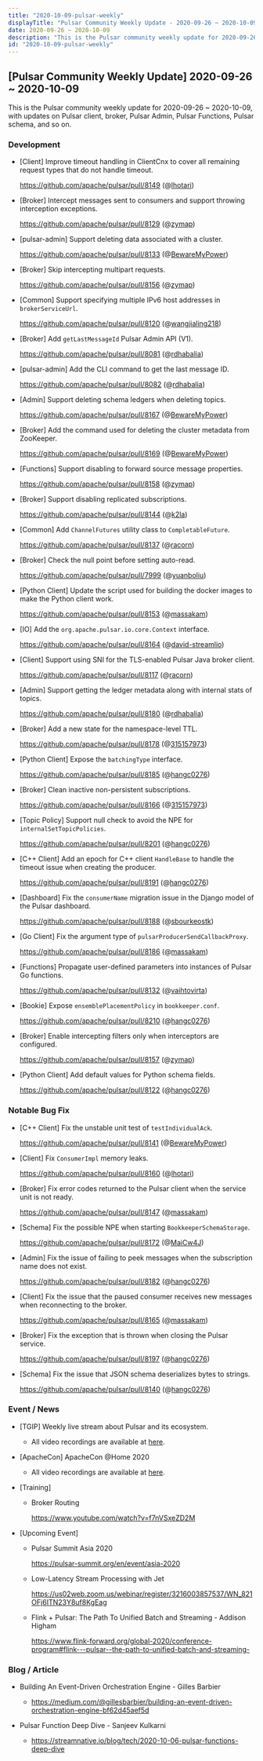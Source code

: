 ```yaml
---
title: "2020-10-09-pulsar-weekly"
displayTitle: "Pulsar Community Weekly Update - 2020-09-26 ~ 2020-10-09"
date: 2020-09-26 ~ 2020-10-09
description: "This is the Pulsar community weekly update for 2020-09-26 ~ 2020-10-09, with updates on Pulsar client, broker, Pulsar Admin, Pulsar Functions, Pulsar schema, and so on."
id: "2020-10-09-pulsar-weekly"
---
```


## [Pulsar Community Weekly Update] 2020-09-26 ~ 2020-10-09

This is the Pulsar community weekly update for 2020-09-26 ~ 2020-10-09, with updates on Pulsar client, broker, Pulsar Admin, Pulsar Functions, Pulsar schema, and so on.

### Development

- [Client] Improve timeout handling in ClientCnx to cover all remaining request types that do not handle timeout.

    https://github.com/apache/pulsar/pull/8149 (@[lhotari](https://github.com/lhotari))

- [Broker] Intercept messages sent to consumers and support throwing interception exceptions.

    https://github.com/apache/pulsar/pull/8129 (@[zymap](https://github.com/zymap))

- [pulsar-admin] Support deleting data associated with a cluster.

    https://github.com/apache/pulsar/pull/8133 (@[BewareMyPower](https://github.com/BewareMyPower))

- [Broker] Skip intercepting multipart requests.

    https://github.com/apache/pulsar/pull/8156 (@[zymap](https://github.com/zymap))

- [Common] Support specifying multiple IPv6 host addresses in `brokerServiceUrl`.

    https://github.com/apache/pulsar/pull/8120 (@[wangjialing218](https://github.com/wangjialing218))

- [Broker] Add `getLastMessageId` Pulsar Admin API (V1).

    https://github.com/apache/pulsar/pull/8081 (@[rdhabalia](https://github.com/rdhabalia))

- [pulsar-admin] Add the CLI command to get the last message ID.

    https://github.com/apache/pulsar/pull/8082 (@[rdhabalia](https://github.com/rdhabalia))

- [Admin] Support deleting schema ledgers when deleting topics.

    https://github.com/apache/pulsar/pull/8167 (@[BewareMyPower](https://github.com/BewareMyPower))

- [Broker] Add the command used for deleting the cluster metadata from ZooKeeper.

    https://github.com/apache/pulsar/pull/8169 (@[BewareMyPower](https://github.com/BewareMyPower))

- [Functions] Support disabling to forward source message properties.

    https://github.com/apache/pulsar/pull/8158 (@[zymap](https://github.com/zymap))

- [Broker] Support disabling replicated subscriptions.

    https://github.com/apache/pulsar/pull/8144 (@[k2la](https://github.com/k2la))

- [Common] Add `ChannelFutures` utility class to `CompletableFuture`.

    https://github.com/apache/pulsar/pull/8137 (@[racorn](https://github.com/racorn))

- [Broker] Check the null point before setting auto-read.

    https://github.com/apache/pulsar/pull/7999 (@[yuanboliu](https://github.com/yuanboliu))

- [Python Client] Update the script used for building the docker images to make the Python client work.

    https://github.com/apache/pulsar/pull/8153 (@[massakam](https://github.com/massakam))

- [IO] Add the `org.apache.pulsar.io.core.Context` interface.

    https://github.com/apache/pulsar/pull/8164 (@[david-streamlio](https://github.com/david-streamlio))

- [Client] Support using SNI for the TLS-enabled Pulsar Java broker client.

    https://github.com/apache/pulsar/pull/8117 (@[racorn](https://github.com/racorn))

- [Admin] Support getting the ledger metadata along with internal stats of topics.

    https://github.com/apache/pulsar/pull/8180 (@[rdhabalia](https://github.com/rdhabalia))

- [Broker] Add a new state for the namespace-level TTL.

    https://github.com/apache/pulsar/pull/8178 (@[315157973](https://github.com/315157973))

- [Python Client] Expose the `batchingType` interface.

    https://github.com/apache/pulsar/pull/8185 (@[hangc0276](https://github.com/hangc0276))

- [Broker] Clean inactive non-persistent subscriptions.

    https://github.com/apache/pulsar/pull/8166 (@[315157973](https://github.com/315157973))

- [Topic Policy] Support null check to avoid the NPE for `internalSetTopicPolicies`.

    https://github.com/apache/pulsar/pull/8201 (@[hangc0276](https://github.com/hangc0276))

- [C++ Client] Add an epoch for C++ client `HandleBase` to handle the timeout issue when creating the producer.

    https://github.com/apache/pulsar/pull/8191 (@[hangc0276](https://github.com/hangc0276))

- [Dashboard] Fix the `consumerName` migration issue in the Django model of the Pulsar dashboard.

    https://github.com/apache/pulsar/pull/8188 (@[sbourkeostk](https://github.com/sbourkeostk))

- [Go Client] Fix the argument type of `pulsarProducerSendCallbackProxy`.

    https://github.com/apache/pulsar/pull/8186 (@[massakam](https://github.com/massakam))

- [Functions] Propagate user-defined parameters into instances of Pulsar Go functions.

    https://github.com/apache/pulsar/pull/8132 (@[vaihtovirta](https://github.com/vaihtovirta))

- [Bookie] Expose `ensemblePlacementPolicy` in `bookkeeper.conf`.

    https://github.com/apache/pulsar/pull/8210 (@[hangc0276](https://github.com/hangc0276))

- [Broker] Enable intercepting filters only when interceptors are configured.

    https://github.com/apache/pulsar/pull/8157 (@[zymap](https://github.com/zymap))

- [Python Client] Add default values for Python schema fields.

    https://github.com/apache/pulsar/pull/8122 (@[hangc0276](https://github.com/hangc0276))

### Notable Bug Fix

- [C++ Client] Fix the unstable unit test of `testIndividualAck`.

    https://github.com/apache/pulsar/pull/8141 (@[BewareMyPower](https://github.com/BewareMyPower))

- [Client] Fix `ConsumerImpl` memory leaks.

    https://github.com/apache/pulsar/pull/8160 (@[lhotari](https://github.com/lhotari))

- [Broker] Fix error codes returned to the Pulsar client when the service unit is not ready.

    https://github.com/apache/pulsar/pull/8147 (@[massakam](https://github.com/massakam))

- [Schema] Fix the possible NPE when starting `BookkeeperSchemaStorage`.

    https://github.com/apache/pulsar/pull/8172 (@[MaiCw4J](https://github.com/MaiCw4J))

- [Admin] Fix the issue of failing to peek messages when the subscription name does not exist.

    https://github.com/apache/pulsar/pull/8182 (@[hangc0276](https://github.com/hangc0276))

- [Client] Fix the issue that the paused consumer receives new messages when reconnecting to the broker.

    https://github.com/apache/pulsar/pull/8165 (@[massakam](https://github.com/massakam))

- [Broker] Fix the exception that is thrown when closing the Pulsar service.

    https://github.com/apache/pulsar/pull/8197 (@[hangc0276](https://github.com/hangc0276))

- [Schema] Fix the issue that JSON schema deserializes bytes to strings.

    https://github.com/apache/pulsar/pull/8140 (@[hangc0276](https://github.com/hangc0276))

### Event / News

- [TGIP] Weekly live stream about Pulsar and its ecosystem.

  - All video recordings are available at [here](https://streamnative.io/resource#tgip).

- [ApacheCon] ApacheCon @Home 2020

    - All video recordings are available at [here](https://www.youtube.com/playlist?list=PLU2OcwpQkYCy_awEe5xwlxGTk5UieA37m).

- [Training]

  - Broker Routing

    https://www.youtube.com/watch?v=f7nVSxeZD2M

- [Upcoming Event]

  -  Pulsar Summit Asia 2020

     https://pulsar-summit.org/en/event/asia-2020

  - Low-Latency Stream Processing with Jet
    
    https://us02web.zoom.us/webinar/register/3216003857537/WN_821OFj6ITN23Y8uf8KgEag
    
  - Flink + Pulsar: The Path To Unified Batch and Streaming - Addison Higham

    https://www.flink-forward.org/global-2020/conference-program#flink---pulsar--the-path-to-unified-batch-and-streaming-

### Blog / Article

- Building An Event-Driven Orchestration Engine - Gilles Barbier

  - https://medium.com/@gillesbarbier/building-an-event-driven-orchestration-engine-bf62d45aef5d

- Pulsar Function Deep Dive - Sanjeev Kulkarni

  - https://streamnative.io/blog/tech/2020-10-06-pulsar-functions-deep-dive